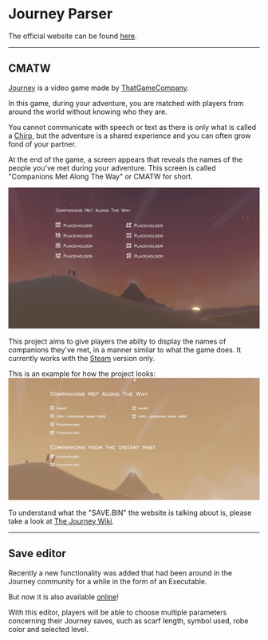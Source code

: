 # Journey Parser

The official website can be found [here](https://www.coldknife2.ninja/Journey/journeyParser.html).

___
## CMATW
[Journey](https://thatgamecompany.com/journey/) is a video game made by [ThatGameCompany](https://thatgamecompany.com/).

In this game, during your adventure, you are matched with players from around the world without knowing who they are.

You cannot communicate with speech or text as there is only what is called a [Chirp](https://journey.fandom.com/wiki/Chirp), but the adventure is a shared experience and you can often grow fond of your partner.

At the end of the game, a screen appears that reveals the names of the people you've met during your adventure. This screen is called "Companions Met Along The Way" or CMATW for short.

![imageOfTheCmatwScreen](./visualGuide.png)

This project aims to give players the abilty to display the names of companions they've met, in a manner similar to what the game does. It currently works with the [Steam](https://store.steampowered.com/app/638230/Journey) version only.

This is an example for how the project looks:
![CMATW project](./cmatw.jpg)

To understand what the "SAVE.BIN" the website is talking about is, please take a look at [The Journey Wiki](https://journey.fandom.com/wiki/Guide:_PC_version_-_Companions_Met_Along_the_Way_Problems).

___
## Save editor

Recently a new functionality was added that had been around in the Journey community for a while in the form of an Executable.

But now it is also available [online](https://www.coldknife2.ninja/Journey/journeyEditor.html)!

With this editor, players will be able to choose multiple parameters concerning their Journey saves, such as scarf length, symbol used, robe color and selected level.